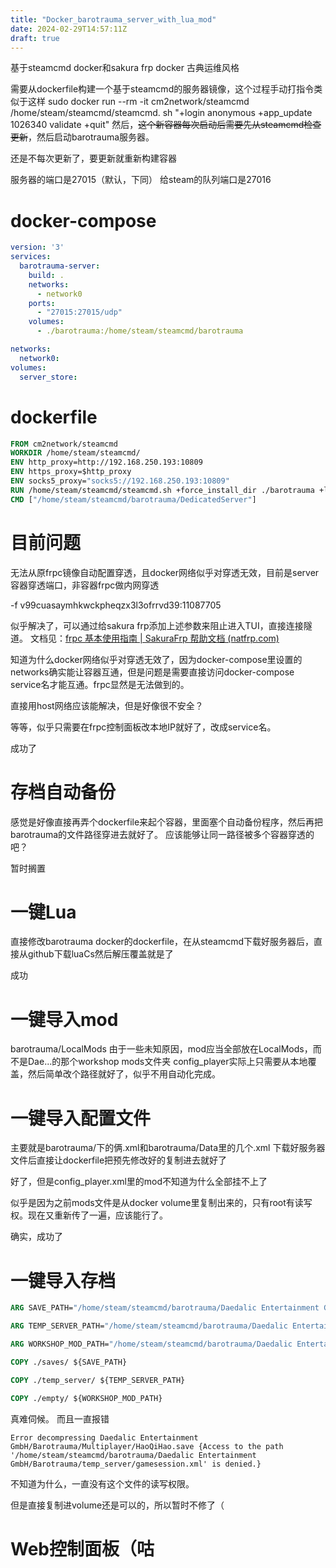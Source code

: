 ```yaml
---
title: "Docker_barotrauma_server_with_lua_mod"
date: 2024-02-29T14:57:11Z
draft: true
---
```


基于steamcmd docker和sakura frp docker
古典运维风格
<!--more-->
需要从dockerfile构建一个基于steamcmd的服务器镜像，这个过程手动打指令类似于这样
sudo docker run --rm -it cm2network/steamcmd /home/steam/steamcmd/steamcmd.
sh "+login anonymous +app_update 1026340 validate +quit"
然后，~~这个新容器每次启动后需要先从steamcmd检查更新~~，然后启动barotrauma服务器。

还是不每次更新了，要更新就重新构建容器

服务器的端口是27015（默认，下同）
给steam的队列端口是27016

# docker-compose
```yaml
version: '3'
services:
  barotrauma-server:
    build: .
    networks:
      - network0
    ports:
      - "27015:27015/udp"
    volumes:
      - ./barotrauma:/home/steam/steamcmd/barotrauma

networks:
  network0:
volumes:
  server_store:
```

# dockerfile
```dockerfile
FROM cm2network/steamcmd
WORKDIR /home/steam/steamcmd/
ENV http_proxy=http://192.168.250.193:10809
ENV https_proxy=$http_proxy
ENV socks5_proxy="socks5://192.168.250.193:10809"
RUN /home/steam/steamcmd/steamcmd.sh +force_install_dir ./barotrauma +login anonymous +app_update 1026340 validate +quit
CMD ["/home/steam/steamcmd/barotrauma/DedicatedServer"]
```

# 目前问题
无法从原frpc镜像自动配置穿透，且docker网络似乎对穿透无效，目前是server容器穿透端口，非容器frpc做内网穿透

-f v99cuasaymhkwckpheqzx3l3ofrrvd39:11087705

似乎解决了，可以通过给sakura frp添加上述参数来阻止进入TUI，直接连接隧道。
文档见：[frpc 基本使用指南 | SakuraFrp 帮助文档 (natfrp.com)](https://doc.natfrp.com/frpc/usage.html#running-frpc)

知道为什么docker网络似乎对穿透无效了，因为docker-compose里设置的networks确实能让容器互通，但是问题是需要直接访问docker-compose service名才能互通。frpc显然是无法做到的。

直接用host网络应该能解决，但是好像很不安全？

等等，似乎只需要在frpc控制面板改本地IP就好了，改成service名。

成功了

# 存档自动备份
感觉是好像直接再弄个dockerfile来起个容器，里面塞个自动备份程序，然后再把barotrauma的文件路径穿进去就好了。
应该能够让同一路径被多个容器穿透的吧？

暂时搁置

# 一键Lua
直接修改barotrauma docker的dockerfile，在从steamcmd下载好服务器后，直接从github下载luaCs然后解压覆盖就是了

成功

# 一键导入mod
barotrauma/LocalMods
由于一些未知原因，mod应当全部放在LocalMods，而不是Dae...的那个workshop mods文件夹
config_player实际上只需要从本地覆盖，然后简单改个路径就好了，似乎不用自动化完成。

# 一键导入配置文件
主要就是barotrauma/下的俩.xml和barotrauma/Data里的几个.xml
下载好服务器文件后直接让dockerfile把预先修改好的复制进去就好了

好了，但是config_player.xml里的mod不知道为什么全部挂不上了

似乎是因为之前mods文件是从docker volume里复制出来的，只有root有读写权。现在又重新传了一遍，应该能行了。

确实，成功了

# 一键导入存档
```dockerfile
ARG SAVE_PATH="/home/steam/steamcmd/barotrauma/Daedalic Entertainment GmbH/Barotrauma/Multiplayer"

ARG TEMP_SERVER_PATH="/home/steam/steamcmd/barotrauma/Daedalic Entertainment GmbH/Barotrauma/temp_server"

ARG WORKSHOP_MOD_PATH="/home/steam/steamcmd/barotrauma/Daedalic Entertainment GmbH/Barotrauma/WorkshopMods/Installed"
```

```dockerfile
COPY ./saves/ ${SAVE_PATH}

COPY ./temp_server/ ${TEMP_SERVER_PATH}

COPY ./empty/ ${WORKSHOP_MOD_PATH}
```

真难伺候。
而且一直报错
```
Error decompressing Daedalic Entertainment GmbH/Barotrauma/Multiplayer/HaoQiHao.save {Access to the path '/home/steam/steamcmd/barotrauma/Daedalic Entertainment GmbH/Barotrauma/temp_server/gamesession.xml' is denied.}
```
不知道为什么，一直没有这个文件的读写权限。

但是直接复制进volume还是可以的，所以暂时不修了（
# Web控制面板（咕